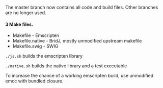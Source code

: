 The master branch now contains all code and build files. Other branches are no longer used.

#### 3 Make files.

- Makefile - Emscripten
- Makefile.native - BridJ, mostly unmodified upstream makefile
- Makefile.swig - SWIG

`./js.sh` builds the emscripten library

`./native.sh` builds the native library and a test executable

To increase the chance of a working emscripten build, use unmodified emcc with bundled closure.
